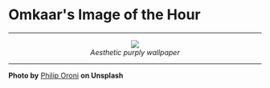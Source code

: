 # Omkaar's Image of the Hour

---

<div align="center">

<a href="https://unsplash.com/photos/a-pink-ribbon-draped-against-a-black-background-bG-Mv5LHr_g">
  <img src="https://images.unsplash.com/photo-1749248120470-d52402d336d7?crop=entropy&cs=tinysrgb&fit=max&fm=jpg&ixid=M3w3NjA2Nzh8MHwxfHJhbmRvbXx8fHx8fHx8fDE3NTEwNzYwMDB8&ixlib=rb-4.1.0&q=80&w=1080" style="max-width:100%; height:auto;">
</a>

<br>
<i>Aesthetic purply wallpaper</i>

</div>

---

**Photo by** [Philip Oroni](https://unsplash.com/@philipsfuture) **on Unsplash**
